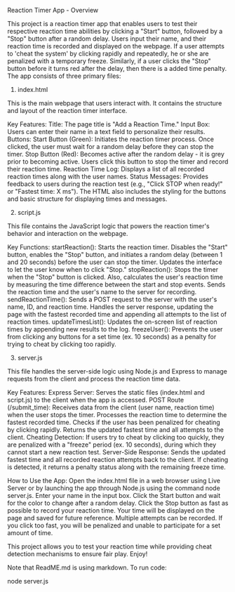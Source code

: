 Reaction Timer App - Overview

This project is a reaction timer app that enables users to test their respective reaction time abilities by clicking a "Start" button, followed by a "Stop" button after a random delay. Users input their name, and their reaction time is recorded and displayed on the webpage. If a user attempts to 'cheat the system' by clicking rapidly and repeatedly, he or she are penalized with a temporary freeze. Similarly, if a user clicks the "Stop" button before it turns red after the delay, then there is a added time penalty.  The app consists of three primary files:

1. index.html

This is the main webpage that users interact with. It contains the structure and layout of the reaction timer interface.

Key Features:
Title: The page title is "Add a Reaction Time."
Input Box: Users can enter their name in a text field to personalize their results.
Buttons:
Start Button (Green): Initiates the reaction timer process. Once clicked, the user must wait for a random delay before they can stop the timer.
Stop Button (Red): Becomes active after the random delay - it is grey prior to becoming active. Users click this button to stop the timer and record their reaction time.
Reaction Time Log: Displays a list of all recorded reaction times along with the user names.
Status Messages: Provides feedback to users during the reaction test (e.g., "Click STOP when ready!" or "Fastest time: X ms").
The HTML also includes the styling for the buttons and basic structure for displaying times and messages.

2. script.js

This file contains the JavaScript logic that powers the reaction timer's behavior and interaction on the webpage.

Key Functions:
startReaction(): Starts the reaction timer. Disables the "Start" button, enables the "Stop" button, and initiates a random delay (between 1 and 20 seconds) before the user can stop the timer.
Updates the interface to let the user know when to click "Stop."
stopReaction(): Stops the timer when the "Stop" button is clicked. Also, calculates the user's reaction time by measuring the time difference between the start and stop events. Sends the reaction time and the user's name to the server for recording.
sendReactionTime(): Sends a POST request to the server with the user's name, ID, and reaction time.
Handles the server response, updating the page with the fastest recorded time and appending all attempts to the list of reaction times.
updateTimesList(): Updates the on-screen list of reaction times by appending new results to the log.
freezeUser(): Prevents the user from clicking any buttons for a set time (ex. 10 seconds) as a penalty for trying to cheat by clicking too rapidly.

3. server.js

This file handles the server-side logic using Node.js and Express to manage requests from the client and process the reaction time data.

Key Features:
Express Server: Serves the static files (index.html and script.js) to the client when the app is accessed.
POST Route (/submit_time): Receives data from the client (user name, reaction time) when the user stops the timer. Processes the reaction time to determine the fastest recorded time. Checks if the user has been penalized for cheating by clicking rapidly. Returns the updated fastest time and all attempts to the client.
Cheating Detection: If users try to cheat by clicking too quickly, they are penalized with a "freeze" period (ex. 10 seconds), during which they cannot start a new reaction test.
Server-Side Response: Sends the updated fastest time and all recorded reaction attempts back to the client. If cheating is detected, it returns a penalty status along with the remaining freeze time.


How to Use the App:
Open the index.html file in a web browser using Live Server or by launching the app through Node.js using the command node server.js.
Enter your name in the input box.
Click the Start button and wait for the color to change after a random delay.
Click the Stop button as fast as possible to record your reaction time.
Your time will be displayed on the page and saved for future reference. Multiple attempts can be recorded.
If you click too fast, you will be penalized and unable to participate for a set amount of time.

This project allows you to test your reaction time while providing cheat detection mechanisms to ensure fair play. Enjoy!

Note that ReadME.md is using markdown.  To run code:

node server.js

